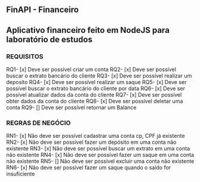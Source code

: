 ## FinAPI - Financeiro

Aplicativo financeiro feito em NodeJS para laboratório de estudos
---

### REQUISITOS

RQ1- [x] Deve ser possível criar um conta
RQ2- [x] Deve ser possível buscar o extrato bancário do cliente
RQ3- [x] Deve ser possível realizar um deposíto
RQ4- [x] Deve ser possível realizar um saque
RQ5- [x] Deve ser possível buscar o extrato bancário do cliente por data
RQ6- [x] Deve ser possível atualizar dados da conta do cliente
RQ7- [x] Deve ser possível obter dados da conta do cliente
RQ8- [x] Deve ser possível deletar uma conta
RQ9- [] Deve ser possível retornar um Balance


### REGRAS DE NEGÓCIO

RN1- [x] Não deve ser possível cadastrar uma conta cp, CPF já existente
RN2- [x] Não deve ser possível fazer um depósito em uma conta não existente
RN3- [x] Não deve ser possível buscar um extrato em uma conta não existente
RN4- [x] Não deve ser possível fazer um saque em uma conta não existente
RN5- [] Não deve ser possível excluir uma conta não existente
RN6- [x] Não deve ser possível fazer um saque quando o saldo for insuficiente